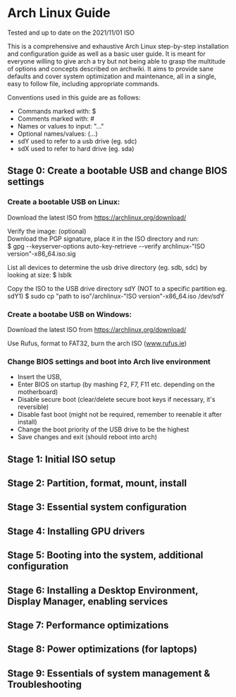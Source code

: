 # Arch Linux Guide

Tested and up to date on the 2021/11/01 ISO

This is a comprehensive and exhaustive Arch Linux step-by-step installation and configuration guide as well as a basic user guide. It is meant for everyone willing to give arch a try but not being able to grasp the multitude of options and concepts described on archwiki. It aims to provide sane defaults and cover system optimization and maintenance, all in a single, easy to follow file, including appropriate commands.

Conventions used in this guide are as follows:
- Commands marked with: $
- Comments marked with: #
- Names or values to input: "..." 
- Optional names/values: (...)
- sdY used to refer to a usb drive (eg. sdc)
- sdX used to refer to hard drive (eg. sda)

## Stage 0: Create a bootable USB and change BIOS settings

### Create a bootable USB on Linux:

Download the latest ISO from https://archlinux.org/download/

Verify the image: (optional) \
  Download the PGP signature, place it in the ISO directory and run: \
  $ gpg --keyserver-options auto-key-retrieve --verify archlinux-"ISO version"-x86_64.iso.sig

List all devices to determine the usb drive directory (eg. sdb, sdc) by looking at size:
  $ lsblk

Copy the ISO to the USB drive directory sdY (NOT to a specific partition eg. sdY1)
  $ sudo cp "path to iso"/archlinux-"ISO version"-x86_64.iso /dev/sdY
      
### Create a bootabe USB on Windows: 

Download the latest ISO from https://archlinux.org/download/

Use Rufus, format to FAT32, burn the arch ISO (www.rufus.ie)

### Change BIOS settings and boot into Arch live environment

- Insert the USB,
- Enter BIOS on startup (by mashing F2, F7, F11 etc. depending on the motherboard)
- Disable secure boot (clear/delete secure boot keys if necessary, it's reversible)
- Disable fast boot (might not be required, remember to reenable it after install)
- Change the boot priority of the USB drive to be the highest
- Save changes and exit (should reboot into arch)

## Stage 1: Initial ISO setup

## Stage 2: Partition, format, mount, install

## Stage 3: Essential system configuration

## Stage 4: Installing GPU drivers

## Stage 5: Booting into the system, additional configuration

## Stage 6: Installing a Desktop Environment, Display Manager, enabling services

## Stage 7: Performance optimizations

## Stage 8: Power optimizations (for laptops)

## Stage 9: Essentials of system management & Troubleshooting
